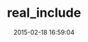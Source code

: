---
layout: post
title:  "real_include"
repo:   "banister/real_include"
date:   2015-02-18 16:59:04
gemurl: http://banisterfiend.wordpress.com
---